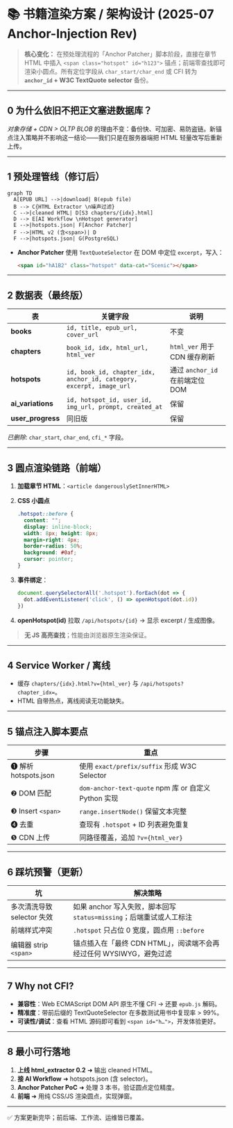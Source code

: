 # 📚 书籍渲染方案 / 架构设计 (2025-07 Anchor-Injection Rev)

> **核心变化：** 在预处理流程的「Anchor Patcher」脚本阶段，直接在章节 HTML 中插入 `<span class="hotspot" id="h123">` 锚点；前端零查找即可渲染小圆点。所有定位字段从 `char_start/char_end` 或 CFI 转为 **`anchor_id` + W3C TextQuote selector** 备份。

---

## 0  为什么依旧不把正文塞进数据库？

*对象存储 + CDN > OLTP BLOB* 的理由不变：备份快、可加密、易防盗链。新锚点注入策略并不影响这一结论——我们只是在服务器端把 HTML 轻量改写后重新上传。

---

## 1  预处理管线（修订后）

```mermaid
graph TD
  A[EPUB URL] -->|download| B(epub file)
  B --> C{HTML Extractor \n噪声过滤}
  C -->|cleaned HTML| D[S3 chapters/{idx}.html]
  D --> E[AI Workflow \nHotspot generator]
  E -->|hotspots.json| F[Anchor Patcher]
  F -->|HTML v2 (含<span>)| D
  F -->|hotspots.json| G(PostgreSQL)
```

* **Anchor Patcher** 使用 `TextQuoteSelector` 在 DOM 中定位 `excerpt`，写入：

  ```html
  <span id="hA1B2" class="hotspot" data-cat="Scenic"></span>
  ```

---

## 2  数据表（最终版）

| 表                  | 关键字段                                                                | 说明                       |
| ------------------ | ------------------------------------------------------------------- | ------------------------ |
| **books**          | `id, title, epub_url, cover_url`                                    | 不变                       |
| **chapters**       | `book_id, idx, html_url, html_ver`                                  | `html_ver` 用于 CDN 缓存刷新   |
| **hotspots**       | `id, book_id, chapter_idx, anchor_id, category, excerpt, image_url` | 通过 `anchor_id` 在前端定位 DOM |
| **ai\_variations** | `id, hotspot_id, user_id, img_url, prompt, created_at`              | 保留                       |
| **user\_progress** | 同旧版                                                                 | 保留                       |

*已删除*: `char_start`, `char_end`, `cfi_*` 字段。

---

## 3  圆点渲染链路（前端）

1. **加载章节 HTML**：`<article dangerouslySetInnerHTML>`
2. **CSS 小圆点**

   ```css
   .hotspot::before {
     content: "";
     display: inline-block;
     width: 8px; height: 8px;
     margin-right: 4px;
     border-radius: 50%;
     background: #0af;
     cursor: pointer;
   }
   ```
3. **事件绑定**：

   ```ts
   document.querySelectorAll('.hotspot').forEach(dot => {
     dot.addEventListener('click', () => openHotspot(dot.id))
   })
   ```
4. **openHotspot(id)** 拉取 `/api/hotspots/{id}` → 显示 excerpt / 生成图像。

> **无 JS 高亮查找**；性能由浏览器原生渲染保证。

---

## 4  Service Worker / 离线

* 缓存 `chapters/{idx}.html?v={html_ver}` 与 `/api/hotspots?chapter_idx=`。
* HTML 自带热点，离线阅读无功能缺失。

---

## 5  锚点注入脚本要点

| 步骤                 | 重点                                             |
| ------------------ | ---------------------------------------------- |
| ❶ 解析 hotspots.json | 使用 `exact/prefix/suffix` 形成 W3C Selector       |
| ❷ DOM 匹配           | `dom-anchor-text-quote` npm 库 or 自定义 Python 实现 |
| ❸ Insert `<span>`  | `range.insertNode()` 保留文本完整                    |
| ❹ 去重               | 查现有 `.hotspot` + ID 列表避免重复                     |
| ❺ CDN 上传           | 同路径覆盖，追加 `?v={html_ver}`                       |

---

## 6  踩坑预警（更新）

| 坑                  | 解决策略                                           |
| ------------------ | ---------------------------------------------- |
| 多次清洗导致 selector 失效 | 如果 anchor 写入失败，脚本回写 `status=missing`；后端重试或人工标注 |
| 前端样式冲突             | `.hotspot` 只占位 0 宽度，圆点用 `::before`             |
| 编辑器 strip `<span>` | 锚点插入在「最终 CDN HTML」，阅读端不会再经过任何 WYSIWYG，避免过滤     |

---

## 7  Why not CFI?

* **兼容性**：Web ECMAScript DOM API 原生不懂 CFI → 还要 `epub.js` 解码。
* **精准度**：带前后缀的 TextQuoteSelector 在多数测试用书中复现率 > 99%。
* **可读性/调试**：查看 HTML 源码即可看到 `<span id="h…">`，开发体验更好。

---

## 8  最小可行落地

1. **上线 html\_extractor 0.2** ➜ 输出 cleaned HTML。
2. **接 AI Workflow** ➜ hotspots.json (含 selector)。
3. **Anchor Patcher PoC** ➜ 处理 3 本书，验证圆点定位精度。
4. **前端** ➜ 用纯 CSS/JS 渲染圆点，实现弹窗。

---

✅ 方案更新完毕；前后端、工作流、运维皆已覆盖。
